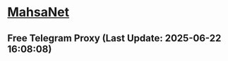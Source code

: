 
# [MahsaNet](https://t.me/mahsa_net)
## Free Telegram Proxy (Last Update: 2025-06-22 16:08:08)

    